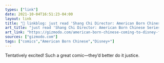 ```yaml
---
types: ["link"]
date: 2021-10-04T16:51:23-04:00
layout: link
title: "🔗 linkblog: just read 'Shang Chi Director: American Born Chinese Series for Disney+'"
art_title: "just read 'Shang Chi Director: American Born Chinese Series for Disney+"
art_link: "https://gizmodo.com/american-born-chinese-coming-to-disney-from-shang-chi-1847794437"
sources: ["gizmodo.com"]
tags: ["comics","American Born Chinese","Disney+"]
---
```

Tentatively excited! Such a great comic—they’d better do it justice.
